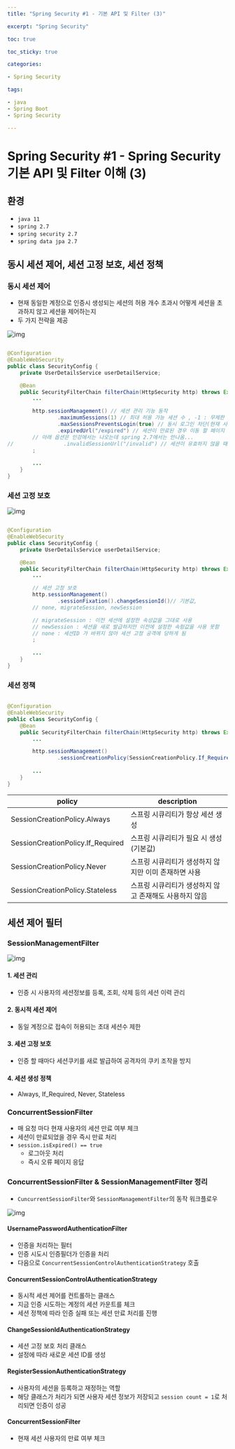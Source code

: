 ```yaml
---
title: "Spring Security #1 - 기본 API 및 Filter (3)"

excerpt: "Spring Security"

toc: true

toc_sticky: true

categories:

- Spring Security

tags:

- java
- Spring Boot
- Spring Security

---
```


# Spring Security #1 - Spring Security 기본 API 및 Filter 이해 (3)

## 환경

- `java 11`
- `spring 2.7`
- `spring security 2.7`
- `spring data jpa 2.7`

## 동시 세션 제어, 세션 고정 보호, 세션 정책

### 동시 세션 제어

- 현재 동일한 계정으로 인증시 생성되는 세션의 허용 개수 초과시 어떻게 세션을 초과하지 않고 세션을 제어하는지
- 두 가지 전략을 제공

![img](../assets/images/spring_security/01/same_time_session.png)

```java

@Configuration
@EnableWebSecurity
public class SecurityConfig {
    private UserDetailsService userDetailService;

    @Bean
    public SecurityFilterChain filterChain(HttpSecurity http) throws Exception {
        ...

        http.sessionManagement() // 세션 관리 기능 동작
                .maximumSessions(1) // 최대 허용 가능 세션 수 , -1 : 무제한 로그인
                .maxSessionsPreventsLogin(true) // 동시 로그인 차단(현재 사용자 인증 실패), false: 기존 세션 만료(default)
                .expiredUrl("/expired") // 세션이 만료된 경우 이동 할 페이지
        // 아래 옵션은 인강에서는 나오는데 spring 2.7에서는 안나옴...
//                .invalidSessionUrl("/invalid") // 세션이 유효하지 않을 때 이동 할 페이지
        ;
        
        ...
    }
}
```

### 세션 고정 보호

![img](../assets/images/spring_security/01/session_sticky_protection.png)

```java

@Configuration
@EnableWebSecurity
public class SecurityConfig {
    private UserDetailsService userDetailService;

    @Bean
    public SecurityFilterChain filterChain(HttpSecurity http) throws Exception {
        ...

        // 세션 고정 보호
        http.sessionManagement()
                .sessionFixation().changeSessionId()// 기본값,
        // none, migrateSession, newSession

        // migrateSession : 이전 세션에 설정한 속성값을 그대로 사용
        // newSession : 세션을 새로 발급하지만 이전에 설정한 속헝값을 사용 못함
        // none : 세션ID 가 바뀌지 않아 세션 고정 공격에 당하게 됨
        ;
        
        ...
    }
}
```

### 세션 정책

```java

@Configuration
@EnableWebSecurity
public class SecurityConfig {
    @Bean
    public SecurityFilterChain filterChain(HttpSecurity http) throws Exception {
        ...

        http.sessionManagement()
                .sessionCreationPolicy(SessionCreationPolicy.If_Required);
        
        ...
    }
}
```

| policy                            | description                    |
|-----------------------------------|--------------------------------|
| SessionCreationPolicy.Always      | 스프링 시큐리티가 항상 세션 생성             |
| SessionCreationPolicy.If_Required | 스프링 시큐리티가 필요 시 생성 (기본값)        |
| SessionCreationPolicy.Never       | 스프링 시큐리티가 생성하지 않지만 이미 존재하면 사용  |
| SessionCreationPolicy.Stateless   | 스프링 시큐리티가 생성하지 않고 존재해도 사용하지 않음 |

## 세션 제어 필터

### SessionManagementFilter

![img](../assets/images/spring_security/01/current_management_filter.png)

#### 1. 세션 관리

- 인증 시 사용자의 세션정보를 등록, 조회, 삭제 등의 세션 이력 관리

#### 2. 동시적 세션 제어

- 동일 계정으로 접속이 허용되는 초대 세션수 제한

#### 3. 세션 고정 보호

- 인증 할 때마다 세션쿠키를 새로 발급하여 공격자의 쿠키 조작을 방지

#### 4. 세션 생성 정책

- Always, If_Required, Never, Stateless

### ConcurrentSessionFilter

- 매 요청 마다 현재 사용자의 세션 만료 여부 체크
- 세션이 만료되었을 경우 즉시 만료 처리
- `session.isExpired() == true`
    - 로그아웃 처리
    - 즉시 오류 페이지 응답

### ConcurrentSessionFilter & SessionManagementFilter 정리

- `CuncurrentSessionFilter`와 `SessionManagementFilter`의 동작 워크플로우

![img](../assets/images/spring_security/01/session_work_flow.png)

#### UsernamePasswordAuthenticationFilter

- 인증을 처리하는 필터
- 인증 시도시 인증필더가 인증을 처리
- 다음으로 `ConcurrentSessionControlAuthenticationStrategy` 호출

#### ConcurrentSessionControlAuthenticationStrategy

- 동시적 세션 제어를 컨트롤하는 클래스
- 지금 인증 시도하는 계정의 세션 카운트를 체크
- 세션 정책에 따라 인증 실패 또는 세션 만료 처리를 진행

#### ChangeSessionIdAuthenticationStrategy

- 세션 고정 보호 처리 클래스
- 설정에 따라 새로운 세션 ID를 생성

#### RegisterSessionAuthenticationStrategy

- 사용자의 세션을 등록하고 재정하는 역할
- 해당 클래스가 처리가 되면 사용자 세션 정보가 저장되고 `session count = 1`로 처리되면 인증이 성공

#### ConcurrentSessionFilter

- 현재 세션 사용자의 만료 여부 체크
